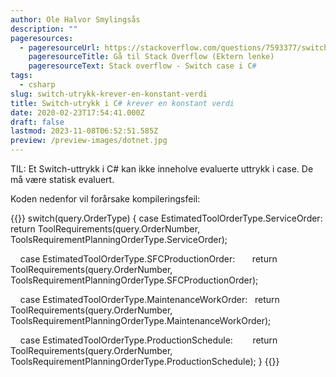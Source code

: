 ```yaml
---
author: Ole Halvor Smylingsås
description: ""
pageresources:
  - pageresourceUrl: https://stackoverflow.com/questions/7593377/switch-case-in-c-sharp-a-constant-value-is-expected
    pageresourceTitle: Gå til Stack Overflow (Ektern lenke)
    pageresourceText: Stack overflow - Switch case i C#
tags:
  - csharp
slug: switch-utrykk-krever-en-konstant-verdi
title: Switch-utrykk i C# krever en konstant verdi
date: 2020-02-23T17:54:41.000Z
draft: false
lastmod: 2023-11-08T06:52:51.585Z
preview: /preview-images/dotnet.jpg
---
```


TIL: Et Switch-uttrykk i C# kan ikke inneholve evaluerte uttrykk i case. De må være statisk evaluert.
<!--more-->

Koden nedenfor vil forårsake kompileringsfeil:

{{<highlight c>}}
switch(query.OrderType) {
    case EstimatedToolOrderType.ServiceOrder:
        return ToolRequirements(query.OrderNumber, ToolsRequirementPlanningOrderType.ServiceOrder);

    case EstimatedToolOrderType.SFCProductionOrder:
       return ToolRequirements(query.OrderNumber, ToolsRequirementPlanningOrderType.SFCProductionOrder);

    case EstimatedToolOrderType.MaintenanceWorkOrder:
       return ToolRequirements(query.OrderNumber, ToolsRequirementPlanningOrderType.MaintenanceWorkOrder);

    case EstimatedToolOrderType.ProductionSchedule:
       return ToolRequirements(query.OrderNumber, ToolsRequirementPlanningOrderType.ProductionSchedule);
}
{{</highlight>}}

